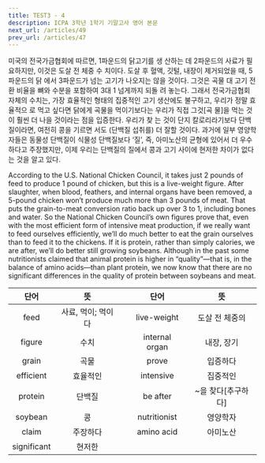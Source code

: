 ```yaml
---
title: TEST3 - 4
description: ICPA 3학년 1학기 기말고사 영어 본문
next_url: /articles/49
prev_url: /articles/47
---
```


미국의 전국가금협회에 따르면, 1파운드의 닭고기를 생 산하는 데 2파운드의 사료가 필요하지만, 이것은 도살 전 체중 수 치이다. 도살 후 혈액, 깃털, 내장이 제거되었을 때, 5파운드의 닭 에서 3파운드가 넘는 고기가 나오지는 않을 것이다. 그것은 곡물 대 고기 전환 비율을 뼈와 수분을 포함하여 3대 1 넘게까지 되돌 려 놓는다. 그래서 전국가금협회 자체의 수치는, 가장 효율적인 형태의 집중적인 고기 생산에도 불구하고, 우리가 정말 효율적으 로 먹고 싶다면 닭에게 곡물을 먹이기보다는 우리가 직접 그것[곡 물]을 먹는 것이 훨씬 더 나을 것이라는 점을 입증한다. 우리가 찾 는 것이 단지 칼로리라기보다 단백질이라면, 여전히 콩을 기르면 서도 (단백질 섭취를) 더 잘할 것이다. 과거에 일부 영양학자들은 동물성 단백질이 식물성 단백질보다 ‘질’, 즉, 아미노산의 균형에 있어서 더 우수하다고 주장했지만, 이제 우리는 단백질의 질에서 콩과 고기 사이에 현저한 차이가 없다는 것을 알고 있다.

According to the U.S. National Chicken Council, it takes just 2 pounds of feed to produce 1 pound of chicken, but this is a live-weight figure. After slaughter, when blood, feathers, and internal organs have been removed, a 5-pound chicken won’t produce much more than 3 pounds of meat. That puts the grain-to-meat conversion ratio back up over 3 to 1, including bones and water. So the National Chicken Council’s own figures prove that, even with the most efficient form of intensive meat production, if we really want to feed ourselves efficiently, we’ll do much better to eat the grain ourselves than to feed it to the chickens. If it is protein, rather than simply calories, we are after, we’ll do better still growing soybeans. Although in the past some nutritionists claimed that animal protein is higher in “quality”—that is, in the balance of amino acids—than plant protein, we now know that there are no significant differences in the quality of protein between soybeans and meat.

|단어|뜻| |단어|뜻|
|:--------------:|:------------------------------:|-|:--------------:|:------------------------------:|
|feed|사료, 먹이; 먹이다||live-weight|도살 전 체중의|
|figure|수치||internal organ|내장, 장기|
|grain|곡물||prove|입증하다|
|efficient|효율적인||intensive|집중적인|
|protein|단백질||be after|~을 찾다[추구하다]|
|soybean|콩||nutritionist|영양학자|
|claim|주장하다||amino acid|아미노산|
|significant|현저한||||
